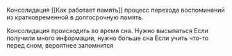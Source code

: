 Консолидация [[Как работает память]] процесс перехода воспоминаний из кратковременной в долгосрочную память.

Консолидация происходить во время сна.
	Нужно высыпаться
	Если получили много информации, нужно больше сна
	Если учить что-то перед сном, вероятнее запомнится